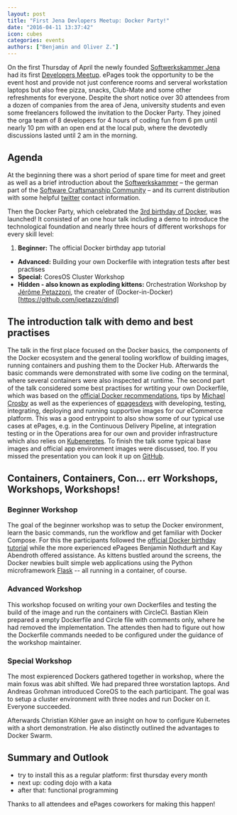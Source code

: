 ```yaml
---
layout: post
title: "First Jena Devlopers Meetup: Docker Party!"
date: "2016-04-11 13:37:42"
icon: cubes
categories: events
authors: ["Benjamin and Oliver Z."]
---
```


On the first Thursday of April the newly founded [Softwerkskammer Jena](https://www.softwerkskammer.org/groups/jena) had its first [Developers Meetup](www.meetup.com/jenadevs). 
ePages took the opportunity to be the event host and provide not just conference rooms and serveral workstation laptops but also free pizza, snacks, Club-Mate and some other refreshments for everyone.
Despite the short notice over 30 attendees from a dozen of companies from the area of Jena, university students and even some freelancers followed the invitation to the Docker Party. 
They joined the orga team of 8 developers for 4 hours of coding fun from 6 pm until nearly 10 pm with an open end at the local pub, where the devotedly discussions lasted until 2 am in the morning.

## Agenda

At the beginning there was a short period of spare time for meet and greet as well as a brief introduction about the [Softwerkskammer](softwerkskammer.org) – the german part of the [Software Craftsmanship Community](http://manifesto.softwarecraftsmanship.org) – and its current distribution with some helpful [twitter](https://twitter.com/jenadevs) contact information. 

Then the Docker Party, which celebrated the [3rd birthday of Docker](https://www.docker.com/community/docker-birthday-3), was launched! 
It consisted of an one hour talk including a demo to introduce the technological foundation and nearly three hours of different workshops for every skill level:

  1. **Beginner:** The official Docker birthday app tutorial
  - **Advanced:** Building your own Dockerfile with integration tests after best practises
  - **Special:** CoresOS Cluster Workshop
  - **Hidden - also known as exploding kittens:** Orchestration Workshop by [Jérôme Petazzoni](https://twitter.com/jpetazzo), the creater of (Docker-in-Docker)[https://github.com/jpetazzo/dind] 

## The introduction talk with demo and best practises

The talk in the first place focused on the Docker basics, the components of the Docker ecosystem and the general tooling workflow of building images, running containers and pushing them to the Docker Hub. 
Afterwards the basic commands were demonstrated with some live coding on the terminal, where several containers were also inspected at runtime.
The second part of the talk considered some best practises for wrtiting your own Dockerfile, which was based on the [official Docker recommendations](https://docs.docker.com/engine/userguide/eng-image/dockerfile_best-practices), tips by [Michael](http://crosbymichael.com/dockerfile-best-practices.html) [Crosby](http://crosbymichael.com/dockerfile-best-practices-take-2.html) as well as the experiences of [epagesdevs](http://twitter.com/epagesdevs) with developing, testing, integrating, deploying and running supportive images for our eCommerce platform. 
This was a good entrypoint to also show some of our typical use cases at ePages, e.g. in the Continuous Delivery Pipeline, at integration testing or in the Operations area for our own and provider infrastructure which also relies on [Kubeneretes](http://kubernetes.io). To finish the talk some typical base images and official app environment images were discussed, too. If you missed the presentation you can look it up on [GitHub](https://github.com/jenadevs/jenadevs-meetup-001-docker-party).

## Containers, Containers, Con... err Workshops, Workshops, Workshops!

### Beginner Workshop

The goal of the beginner workshop was to setup the Docker environment, learn the basic commands, run the workflow and get familiar with Docker Compose.
For this the participants followed the [official Docker birthday tutorial](https://github.com/docker/docker-birthday-3/blob/master/tutorial.md) while the more experienced ePagees Benjamin Nothdurft and Kay Abendroth offered assistance.
As kittens bustled around the screens, the Docker newbies built simple web applications using the Python microframework [Flask](http://flask.pocoo.org/) -- all running in a container, of course.

### Advanced Workshop

This workshop focused on writing your own Dockerfiles and testing the build of the image and run the containers with CircleCI. Bastian Klein prepared a empty Dockerfile and Circle file with comments only, where he had removed the implementation. The attendes then had to figure out how the Dockerfile commands needed to be configured under the guidance of the workshop maintainer.

### Special Workshop

The most expierenced Dockers gathered together in workshop, where the main foxus was abit shifted. We had prepared three worstation laptops. And Andreas Grohman introduced CoreOS to the each participant. The goal was to setup a cluster environment with three nodes and run Docker on it. Everyone succeeded.

Afterwards Christian Köhler gave an insight on how to configure Kubernetes with a short demonstration. He also distinctly outlined the advantages to Docker Swarm.

## Summary and Outlook

* try to install this as a regular platform: first thursday every month
* next up: coding dojo with a kata
* after that: functional programming

Thanks to all attendees and ePages coworkers for making this happen!
